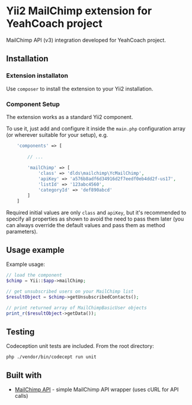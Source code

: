# Yii2 MailChimp extension for YeahCoach project

MailChimp API (v3) integration developed for YeahCoach project.

## Installation
### Extension installaton
Use `composer` to install the extension to your Yii2 installation.

### Component Setup
The extension works as a standard Yii2 component.

To use it, just add and configure it inside the `main.php` configuration array
(or wherever suitable for your setup), e.g.

````php
    'components' => [    
        
        // ...
        
        'mailChimp' => [
            'class' => 'dlds\mailchimp\YcMailChimp',
            'apiKey' => 'a576b8adf6d34916d2f7eedf0eb4dd2f-us17',
            'listId' => '123abc4560',
            'categoryId' => 'def890abcd'
        ]
    ]
````

Required initial values are only `class` and `apiKey`, but it's recommended to specify all properties as shown
to avoid the need to pass them later (you can always override the default values and pass them as method parameters).

## Usage example
Example usage:
````php
// load the component
$chimp = Yii::$app->mailChimp;

// get unsubscribed users on your MailChimp list
$resultObject = $chimp->getUnsubscribedContacts();

// print returned array of MailChimpBasicUser objects
print_r($resultObject->getData());
````

## Testing
Codeception unit tests are included.
From the root directory:
````shell
php ./vendor/bin/codecept run unit
````

## Built with
* [MailChimp API](https://github.com/drewm/mailchimp-api) - simple MailChimp API wrapper (uses cURL for API calls) 

